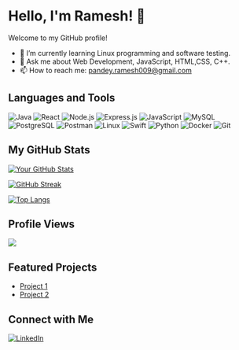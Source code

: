 # Hello, I'm Ramesh! 👋

Welcome to my GitHub profile!

- 🌱 I’m currently learning Linux programming and software testing.
- 💬 Ask me about Web Development, JavaScript, HTML,CSS, C++.
- 📫 How to reach me: pandey.ramesh009@gmail.com

## Languages and Tools

![Java](https://img.shields.io/badge/Java-007396?style=social&logo=java&logoColor=white)
![React](https://img.shields.io/badge/React-61DAFB?style=social&logo=react&logoColor=white)
![Node.js](https://img.shields.io/badge/Node.js-339933?style=social&logo=node.js&logoColor=white)
![Express.js](https://img.shields.io/badge/Express.js-000000?style=social&logo=express&logoColor=white)
![JavaScript](https://img.shields.io/badge/JavaScript-F7DF1E?style=social&logo=javascript&logoColor=black)
![MySQL](https://img.shields.io/badge/MySQL-4479A1?style=social&logo=mysql&logoColor=white)
![PostgreSQL](https://img.shields.io/badge/PostgreSQL-4169E1?style=social&logo=postgresql&logoColor=white)
![Postman](https://img.shields.io/badge/Postman-FF6C37?style=social&logo=postman&logoColor=white)
![Linux](https://img.shields.io/badge/Linux-FCC624?style=social&logo=linux&logoColor=black)
![Swift](https://img.shields.io/badge/Swift-FA7343?style=social&logo=swift&logoColor=white)
![Python](https://img.shields.io/badge/Python-3776AB?style=social&logo=python&logoColor=white)
![Docker](https://img.shields.io/badge/Docker-2496ED?style=social&logo=docker&logoColor=white)
![Git](https://img.shields.io/badge/Git-F05032?style=social&logo=git&logoColor=white)




## My GitHub Stats

[![Your GitHub Stats](https://github-readme-stats.vercel.app/api?username=009Rambo&show_icons=true&theme=radical)](https://github.com/009Rambo)

[![GitHub Streak](https://github-readme-streak-stats.herokuapp.com?user=009Rambo&theme=merko)](https://git.io/streak-stats)

[![Top Langs](https://github-readme-stats.vercel.app/api/top-langs/?username=009Rambo&layout=compact&theme=vision-friendly-dark)](https://github.com/anuraghazra/github-readme-stats)

## Profile Views

![](https://komarev.com/ghpvc/?username=009Rambo&color=green)


## Featured Projects

- [Project 1](https://github.com/009Rambo/Web_dev_course_assignment)
- [Project 2](https://github.com/009Rambo/Web-Software-Production-Final-Project)


## Connect with Me

[![LinkedIn](https://img.shields.io/badge/LinkedIn-Ramesh-blue)](https://www.linkedin.com/in/ramesh-pandey-189a9222a/)



